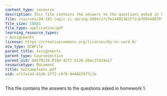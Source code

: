 ```yaml
---
content_type: resource
description: This file contains the answers to the questions asked in homework 1.
file: /courses/24-242-logic-ii-spring-2004/a7c7e14401362f72cb70944883977c1b_hw1sampleans.pdf
file_size: 18881
file_type: application/pdf
learning_resource_types:
- Assignments
license: https://creativecommons.org/licenses/by-nc-sa/4.0/
ocw_type: OCWFile
parent_title: Assignments
parent_type: CourseSection
parent_uid: 84b78226-819d-42f2-b120-d8ec37d24e17
resourcetype: Document
title: hw1sampleans.pdf
uid: a7c7e144-0136-2f72-cb70-944883977c1b
---
```

This file contains the answers to the questions asked in homework 1.